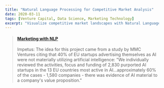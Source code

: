 ```yaml
---
title: "Natural Language Processing for Competitive Market Analysis"
date: 2020-03-11
tags: [Venture Capital, Data Science, Marketing Technology]
excerpt: "Visualize competitive market landscapes with Natural Language Processing"
---
```


<blockquote class="embedly-card"><h4><a href="https://medium.com/@rwmyers46/marketing-with-nlp-765f4c607104">Marketing with NLP</a></h4><p>Impetus: The idea for this project came from a study by MMC Ventures citing that 40% of EU startups advertising themselves as AI were not materially utilizing artificial intelligence: "We individually reviewed the activities, focus and funding of 2,830 purported AI startups in the 13 EU countries most active in AI...approximately 60% of the cases - 1,580 companies - there was evidence of AI material to a company's value proposition."</p></blockquote>
<script async src="//cdn.embedly.com/widgets/platform.js" charset="UTF-8"></script>
